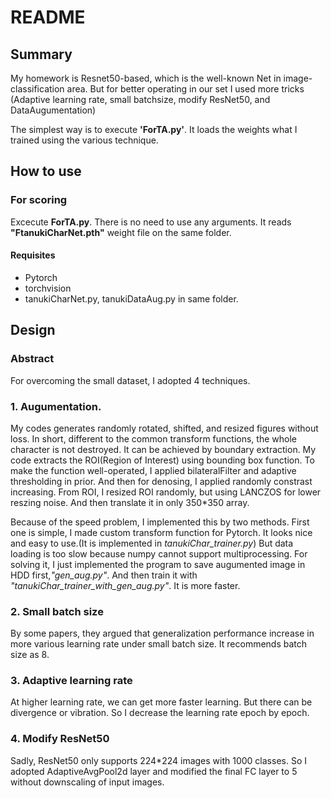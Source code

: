 # README
## Summary
My homework is Resnet50-based, which is the well-known Net in image-classification area. But for better operating in our set I used more tricks (Adaptive learning rate, small batchsize, modify ResNet50, and DataAugumentation)

The simplest way is to execute **'ForTA.py'**. It loads the weights what I trained using the various technique. 

## How to use
### For scoring
Excecute **ForTA.py**. There is no need to use any arguments. It reads **"FtanukiCharNet.pth"** weight file on the same folder.
#### Requisites
* Pytorch
* torchvision
* tanukiCharNet.py, tanukiDataAug.py in same folder.

## Design
### Abstract
For overcoming the small dataset, I adopted 4 techniques.
### 1. Augumentation.
My codes generates randomly rotated, shifted, and resized figures without loss. In short, different to the common transform functions, the whole character is not destroyed. It can be achieved by boundary extraction.
My code extracts the ROI(Region of Interest) using bounding box function. To make the function well-operated, I applied bilateralFilter and adaptive thresholding in prior. And then for denosing, I applied randomly constrast increasing.
From ROI, I resized ROI randomly, but using LANCZOS for lower reszing noise. And then translate it in only 350*350 array.

Because of the speed problem, I implemented this by two methods. First one is simple, I made custom transform function for Pytorch. It looks nice and easy to use.(It is implemented in *tanukiChar_trainer.py*) But data loading is too slow because numpy cannot support multiprocessing.
For solving it, I just implemented the program to save augumented image in HDD first,*"gen_aug.py"*. And then train it with *"tanukiChar_trainer_with_gen_aug.py"*. It is more faster.
### 2. Small batch size
By some papers, they argued that generalization performance increase in more various learning rate under small batch size. It recommends batch size as 8.
### 3. Adaptive learning rate
At higher learning rate, we can get more faster learning. But there can be divergence or vibration. So I decrease the learning rate epoch by epoch.
### 4. Modify ResNet50
Sadly, ResNet50 only supports 224*224 images with 1000 classes. So I adopted AdaptiveAvgPool2d layer and modified the final FC layer to 5 without downscaling of input images.